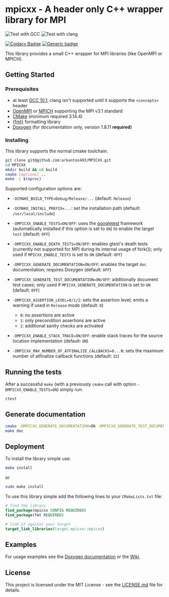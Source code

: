 # mpicxx - A header only C++ wrapper library for MPI

![Test with GCC](https://github.com/arkantos493/MPICXX/workflows/Test%20with%20GCC/badge.svg)
![Test with clang](https://github.com/arkantos493/MPICXX/workflows/Test%20with%20clang/badge.svg)

[![Codacy Badge](https://api.codacy.com/project/badge/Grade/9088a6289f864f19ba5869e103925b30)](https://www.codacy.com/manual/arkantos493/MPICXX?utm_source=github.com&amp;utm_medium=referral&amp;utm_content=arkantos493/MPICXX&amp;utm_campaign=Badge_Grade)
[![Generic badge](https://img.shields.io/badge/code-documented-<COLOR>.svg)](https://arkantos493.github.io/MPICXX/)

This library provides a small C++ wrapper for MPI libraries (like OpenMPI or MPICH).

## Getting Started

### Prerequisites

- at least [GCC 10.1](https://gcc.gnu.org/gcc-10/); clang isn't supported until it supports the `<concepts>` header
- [OpenMPI](https://www.open-mpi.org/) or [MPICH](https://www.mpich.org/) supporting the MPI v3.1 standard
- [CMake](https://cmake.org/) (minimum required 3.14.4)
- [{fmt}](https://github.com/fmtlib/fmt) formatting library
- [Doxygen](http://www.doxygen.nl/) (for documentation only, version 1.8.11 **required**)

### Installing

This library supports the normal cmake toolchain.
```bash
git clone git@github.com:arkantos493/MPICXX.git
cd MPICXX
mkdir build && cd build
cmake [options] ..
make -j $(nproc)
```
Supported configuration options are:
- `-DCMAKE_BUILD_TYPE=Debug/Release/...` (default: `Release`)

- `-DCMAKE_INSTALL_PREFIX=...`: set the installation path (default: `/usr/local/include`)

- `-DMPICXX_ENABLE_TESTS=ON/OFF`: uses the [googletest](https://github.com/google/googletest) framework (automatically installed if this option is set to `ON`) to enable the target `test` (default: `OFF`)

- `-DMPICXX_ENABLE_DEATH_TESTS=ON/OFF`: enables gtest's death tests (currently not supported for MPI during its internal usage of fork()); only used if `MPICXX_ENABLE_TESTS` is set to `ON` (default: `OFF`)

- `-DMPICXX_GENERATE_DOCUMENTATION=ON/OFF`: enables the target `doc` documentation; requires Doxygen (default: `OFF`)

- `-DMPICXX_GENERATE_TEST_DOCUMENTATION=ON/OFF`: additionally document test cases; only used if `MPICXX_GENERATE_DOCUMENTATION` is set to `ON` (default: `OFF`)

- `-DMPICXX_ASSERTION_LEVEL=0/1/2`: sets the assertion level; emits a warning if used in `Release` mode (default: `0`)
  - `0`: no assertions are active
  - `1`: only precondition assertions are active
  - `2`: additional sanity checks are activated
  
- `-DMPICXX_ENABLE_STACK_TRACE=ON/OFF`: enable stack traces for the source location implementation (default: `ON`)
  
- `-DMPICXX_MAX_NUMBER_OF_ATFINALIZE_CALLBACKS=0...N`: sets the maximum number of atfinalize callback functions (default: `32`)

## Running the tests

After a successful `make` (with a previously `cmake` call with option `-DMPICXX_ENABLE_TESTS=ON`) simply run:
```bash
ctest
```

## Generate documentation

```bash
cmake -DMPICXX_GENERATE_DOCUMENTATION=ON -DMPICXX_GENERATE_TEST_DOCUMENTATION=ON ..
make doc
```

## Deployment

To install the library simple use:
```bash
make install
```
or
```bash
sudo make install
```
To use this library simple add the following lines to your `CMakeLists.txt` file:
```cmake
# find the library
find_package(mpicxx CONFIG REQUIRED)
find_package(fmt REQUIRED)

# link it against your target
target_link_libraries(target mpicxx::mpicxx)
```

## Examples
For usage examples see the [Doxygen documentation](https://arkantos493.github.io/MPICXX/) or the [Wiki](https://github.com/arkantos493/MPICXX/wiki).

## License

This project is licensed under the MIT License - see the <a href="https://github.com/arkantos493/MPICXX/blob/master/LICENSE.md">LICENSE.md</a> file for details.
